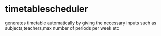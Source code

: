 # timetablescheduler
generates timetable automatically by giving the necessary inputs such as subjects,teachers,max number of periods per week etc
